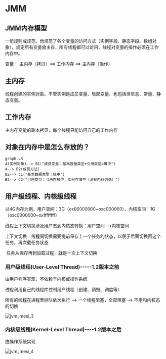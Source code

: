 # JMM

## JMM内存模型

一组规则或规范，他规范了各个变量的访问方式（实例字段、静态字段、数组对象），规定所有变量放主存，所有线程都可以访问，线程对变量的操作必须在工作内存中。

变量： 主内存（拷贝）==> 工作内存 ==> 主内存（操作）



## 主内存

线程创建的实例对象。不管实例是成员变量、局部变量、也包括类信息、常量、静态变量。



## 工作内存

主内存变量的副本拷贝，每个线程只能访问自己的工作内存



## 对象在内存中是怎么存放的？

```mermaid
graph LR
A(实例对象)--> B1("成员变量：基本数据类型+引用类型=堆中")
A--> B2(成员方法)
B2--> C1("基本数据类型：栈中")
B2--> C2("引用类型：引用在栈中，实例在堆中（没有内存逃逸）")
```





## 用户级线程、内核级线程

以4G内存为例，用户空间：3G（ox00000000~oxc000000），内核空间：1G（oxc0000000~oxffffffff）

线程上下文切换涉及用户态到内核态转换：用户空间 -->内核空间

上下文切换：线程间切换需要提前保存上一个任务的状态，以便于后面切换回这个任务，再次载任务状态

​                      任务从保存再到加载过程，就是一次上下文切换

### 用户级线程(User-Level Thread)-----1.2版本之前

由用户程序实现，不依赖于内核或操作系统

进程利用自己的线程库控制用户线程（创建、销毁、调度等）

所有的线程在进程里排队依次执行 -->  一个线程阻塞，全部阻塞  -->  不用和内核态的切换

![jvm_mesi_3](https://raw.githubusercontent.com/huan415/JavaYang/master/assets/jvm_mesi_3.png)

### 内核级线程(Kernel-Level Thread)----1.2版本之后

由操作系统实现

![jvm_mesi_4](https://raw.githubusercontent.com/huan415/JavaYang/master/assets/jvm_mesi_4.png)
